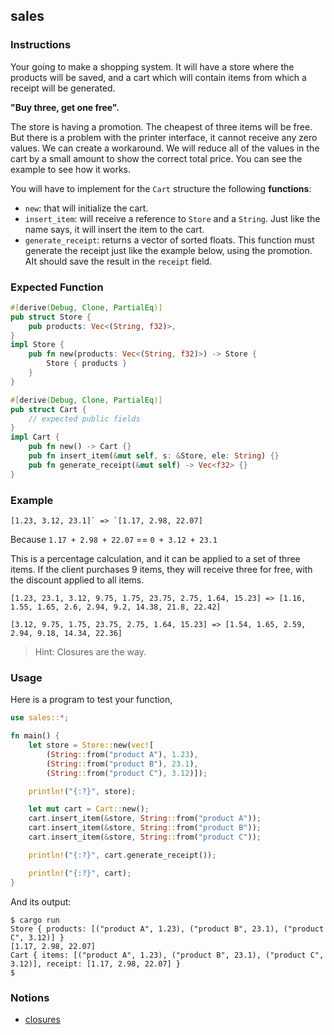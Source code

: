 ## sales

### Instructions

Your going to make a shopping system. It will have a store where the products will be saved, and a cart which will contain items from which a receipt will be generated.

**"Buy three, get one free".**

The store is having a promotion. The cheapest of three items will be free. But there is a problem with the printer interface, it cannot receive any zero values. We can create a workaround. We will reduce all of the values in the cart by a small amount to show the correct total price. You can see the example to see how it works.

You will have to implement for the `Cart` structure the following **functions**:

- `new`: that will initialize the cart.
- `insert_item`: will receive a reference to `Store` and a `String`. Just like the name says, it will insert the item to the cart.
- `generate_receipt`: returns a vector of sorted floats. This function must generate the receipt just like the example below, using the promotion. AIt should save the result in the `receipt` field.

### Expected Function

```rust
#[derive(Debug, Clone, PartialEq)]
pub struct Store {
    pub products: Vec<(String, f32)>,
}
impl Store {
    pub fn new(products: Vec<(String, f32)>) -> Store {
        Store { products }
    }
}

#[derive(Debug, Clone, PartialEq)]
pub struct Cart {
    // expected public fields
}
impl Cart {
    pub fn new() -> Cart {}
    pub fn insert_item(&mut self, s: &Store, ele: String) {}
    pub fn generate_receipt(&mut self) -> Vec<f32> {}
}
```

### Example

```
[1.23, 3.12, 23.1]` => `[1.17, 2.98, 22.07]
```

Because `1.17 + 2.98 + 22.07` == `0 + 3.12 + 23.1`

This is a percentage calculation, and it can be applied to a set of three items. If the client purchases 9 items, they will receive three for free, with the discount applied to all items.

```
[1.23, 23.1, 3.12, 9.75, 1.75, 23.75, 2.75, 1.64, 15.23] => [1.16, 1.55, 1.65, 2.6, 2.94, 9.2, 14.38, 21.8, 22.42]
```


```
[3.12, 9.75, 1.75, 23.75, 2.75, 1.64, 15.23] => [1.54, 1.65, 2.59, 2.94, 9.18, 14.34, 22.36]
```

> Hint: Closures are the way.


### Usage

Here is a program to test your function,

```rust
use sales::*;

fn main() {
    let store = Store::new(vec![
        (String::from("product A"), 1.23),
        (String::from("product B"), 23.1),
        (String::from("product C"), 3.12)]);

    println!("{:?}", store);

    let mut cart = Cart::new();
    cart.insert_item(&store, String::from("product A"));
    cart.insert_item(&store, String::from("product B"));
    cart.insert_item(&store, String::from("product C"));

    println!("{:?}", cart.generate_receipt());

    println!("{:?}", cart);
}
```

And its output:

```console
$ cargo run
Store { products: [("product A", 1.23), ("product B", 23.1), ("product C", 3.12)] }
[1.17, 2.98, 22.07]
Cart { items: [("product A", 1.23), ("product B", 23.1), ("product C", 3.12)], receipt: [1.17, 2.98, 22.07] }
$
```

### Notions

- [closures](https://doc.rust-lang.org/rust-by-example/fn/closures.html)
